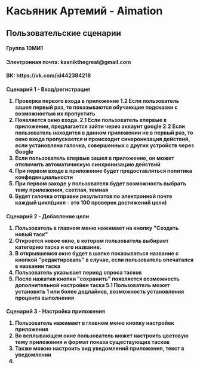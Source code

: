 <h1> Касьяник Артемий - Aimation
<h2> Пользовательские сценарии

<h4> Группа 10МИ1
<h4> Электронная почта: kasnikthegreat@gmail.com
<h4> ВК: https://vk.com/id442384218

<h4> Сценарий 1 - Вход/регистрация

1. Проверка первого входа в приложение
1.2 Если пользователь зашел первый раз, то показываются обучающие подсказки с возможностью их пропустить
2. Появляется окно входа.
2.1 Если пользователь впервые в приложении, предлагается зайти через аккаунт google
2.2 Если пользователь находится в данном приложении не в первый раз, то окно входа пропускается и происходит синхронизация действий, если установлена галочка, совершенных с других устройств через Google
3. Если пользователь впервые зашел в приложение, он может отключить автоматичискую синхронизацию действий
4. При первом входе в приложение будет предоставляться политика конфеденциальности
5. При первом заходе у пользователя будет возможность выбрать тему приложения, светлая, темная
6. Будет галочка отправки результатов по электронной почте каждый цикл(цикл - это 100 проверок достижений цели)

<h4> Сценарий 2 - Добавление цели

1. Пользователь в главном меню нажимает на кнопку "Создать новый таск"
2. Откроется новое окно, в котором пользователь выбирает категорию таска и его название. 
3. В открывшемся окне будет в шапке показываться название с кнопкой "редактировать" в случае, если пользователь опечатался в названии таска
4. Пользователь указывает период опроса тасков
5. После нажатия кнопки "сохранить" появляется возможность дополнительной настройки таска
5.1 Пользователь может установить 1 или более дедлайнов, возможность установления процента выполнения

<h4> Сценарий 3 - Настройка приложения

1. Пользователь нажимает в главном меню кнопку настройек приложения
2. Во всплывающем окне пользователь может настроить цветовую тему приложения и формат показа существующих тасков
3. Также можно настроить вид уведомлений приложения, текст в уведомлении
4. 
